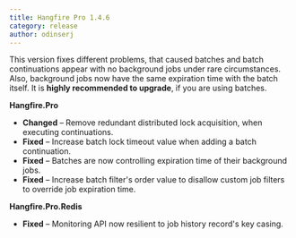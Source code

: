 ```yaml
---
title: Hangfire Pro 1.4.6
category: release
author: odinserj
---
```


This version fixes different problems, that caused batches and batch continuations appear with no background jobs under rare circumstances. Also, background jobs now have the same expiration time with the batch itself. It is **highly recommended to upgrade**, if you are using batches.

**Hangfire.Pro**

* **Changed** – Remove redundant distributed lock acquisition, when executing continuations.
* **Fixed** – Increase batch lock timeout value when adding a batch continuation.
* **Fixed** – Batches are now controlling expiration time of their background jobs.
* **Fixed** – Increase batch filter's order value to disallow custom job filters to override job expiration time.

**Hangfire.Pro.Redis**

* **Fixed** – Monitoring API now resilient to job history record's key casing.
